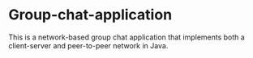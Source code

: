 # Group-chat-application
This is a network-based group chat application that implements both a client-server and peer-to-peer network in Java.
